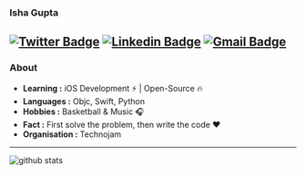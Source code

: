 ### Isha Gupta 
[![Twitter Badge](https://img.shields.io/badge/-Isha_Gupta-1ca0f1?style=flat-square&logo=twitter&logoColor=white&link=https://twitter.com/Isha_1321)](https://twitter.com/Isha_1321)  [![Linkedin Badge](https://img.shields.io/badge/-Isha_Gupta-blue?style=flat-square&logo=Linkedin&logoColor=white&link=https://www.linkedin.com/in/ishagupta20//)](https://www.linkedin.com/in/ishagupta20/) [![Gmail Badge](https://img.shields.io/badge/-xiaoju.foxmial@gmail.com-c14438?style=flat-square&logo=Gmail&logoColor=white&link=mailto:xiaoju.foxmial@gmail.com)](mailto:xiaoju.foxmial@gmail.com)
---------------------------------------------------------------------------------------------------------------------------------------------------------------------------------
### About

-  **Learning :** iOS Development :zap: | Open-Source :fire:	
-  **Languages :** Objc, Swift, Python
-  **Hobbies :** Basketball & Music :headphones:
-  **Fact :** First solve the problem, then write the code :heart: 
-  **Organisation :** Technojam

---------------------------------------------------------------------------------------------------------------------------------------------------------------------------------

![github stats](https://github-readme-stats.vercel.app/api?username=huangboju&show_icons=true)
